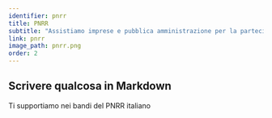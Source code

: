 ```yaml
---
identifier: pnrr
title: PNRR
subtitle: "Assistiamo imprese e pubblica amministrazione per la partecipazione ai bandi pubblici, siamo in grado di supportare per la definizione di progettualità compatibili con il PNRR, nonché per la loro excution."
link: pnrr
image_path: pnrr.png
order: 2
---
```


## Scrivere qualcosa in Markdown

Ti supportiamo nei bandi del PNRR italiano
